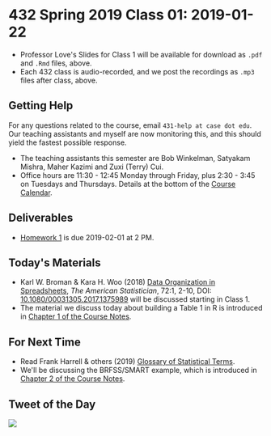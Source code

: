 # 432 Spring 2019 Class 01: 2019-01-22

- Professor Love's Slides for Class 1 will be available for download as `.pdf` and `.Rmd` files, above.
- Each 432 class is audio-recorded, and we post the recordings as `.mp3` files after class, above.

## Getting Help

For any questions related to the course, email `431-help at case dot edu`. Our teaching assistants and myself are now monitoring this, and this should yield the fastest possible response.

- The teaching assistants this semester are Bob Winkelman, Satyakam Mishra, Maher Kazimi and Zuxi (Terry) Cui.
- Office hours are 11:30 - 12:45 Monday through Friday, plus 2:30 - 3:45 on Tuesdays and Thursdays. Details at the bottom of the [Course Calendar](https://github.com/THOMASELOVE/2019-432/blob/master/calendar.md).

## Deliverables

- [Homework 1](https://github.com/THOMASELOVE/2019-432/tree/master/homework) is due 2019-02-01 at 2 PM.

## Today's Materials

- Karl W. Broman & Kara H. Woo (2018) [Data Organization in Spreadsheets](https://github.com/THOMASELOVE/2019-432/blob/master/references/pdf/Broman_and_Woo_2018_Data_Organization_in_Spreadsheets.pdf), *The American Statistician*, 72:1, 2-10, DOI: [10.1080/00031305.2017.1375989](https://doi.org/10.1080/00031305.2017.1375989) will be discussed starting in Class 1.
- The material we discuss today about building a Table 1 in R is introduced in [Chapter 1 of the Course Notes](https://thomaselove.github.io/2019-432-book/building-table-1.html).

## For Next Time

- Read Frank Harrell & others (2019) [Glossary of Statistical Terms](http://hbiostat.org/doc/glossary.pdf).
- We'll be discussing the BRFSS/SMART example, which is introduced in [Chapter 2 of the Course Notes](https://thomaselove.github.io/2019-432-book/linear-regression-on-a-small-smart-data-set.html).

## Tweet of the Day

![](https://github.com/THOMASELOVE/2019-432/blob/master/slides/class01/figures/branch_tw.png)
